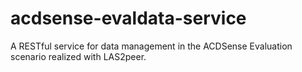 acdsense-evaldata-service
=========================

A RESTful service for data management in the ACDSense Evaluation scenario realized with LAS2peer.
